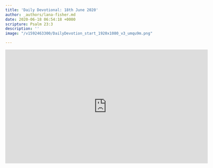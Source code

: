 ```yaml
---
title: 'Daily Devotional: 18th June 2020'
author: _authors/lana-fisher.md
date: 2020-06-18 06:54:18 +0000
scripture: Psalm 23:3
description: ''
image: "/v1592463300/DailyDevotion_start_1920x1080_v3_umqu9m.png"

---
```

<iframe src="https://player.vimeo.com/video/430158682" width="640" height="360" frameborder="0" allow="autoplay; fullscreen" allowfullscreen></iframe>
